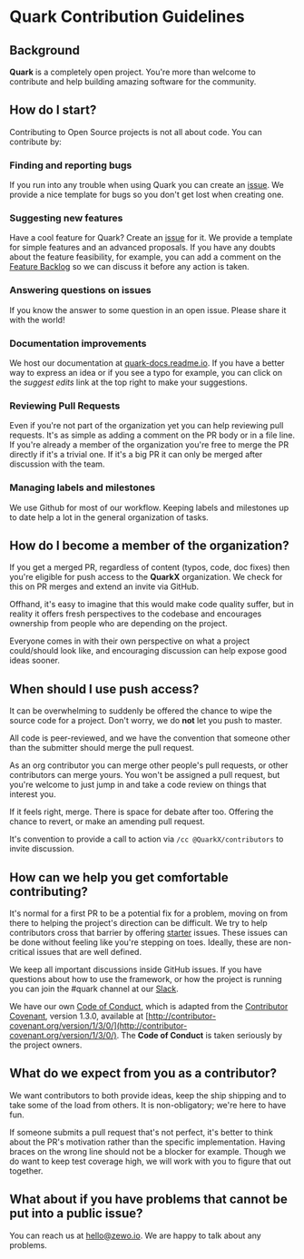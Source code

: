 # Quark Contribution Guidelines

## Background

**Quark** is a completely open project. You're more than welcome to contribute and help building amazing software for the community.

## How do I start?

Contributing to Open Source projects is not all about code. You can contribute by:

### Finding and reporting bugs

If you run into any trouble when using Quark you can create an [issue](https://github.com/QuarkX/Quark/issues/new). We provide a nice template for bugs so you don't get lost when creating one.

### Suggesting new features

Have a cool feature for Quark? Create an [issue](https://github.com/QuarkX/Quark/issues/new) for it. We provide a template for simple features and an advanced proposals. If you have any doubts about the feature feasibility, for example, you can add a comment on the [Feature Backlog](https://github.com/QuarkX/Quark/issues/18) so we can discuss it before any action is taken.

### Answering questions on issues

If you know the answer to some question in an open issue. Please share it with the world!

### Documentation improvements

We host our documentation at [quark-docs.readme.io](quark-docs.readme.io`). If you have a better way to express an idea or if you see a typo for example, you can click on the _suggest edits_ link at the top right to make your suggestions.

### Reviewing Pull Requests

Even if you're not part of the organization yet you can help reviewing pull requests. It's as simple as adding a comment on the PR body or in a file line. If you're already a member of the organization you're free to merge the PR directly if it's a trivial one. If it's a big PR it can only be merged after discussion with the team.

### Managing labels and milestones

We use Github for most of our workflow. Keeping labels and milestones up to date help a lot in the general organization of tasks.

## How do I become a member of the organization?

If you get a merged PR, regardless of content (typos, code, doc fixes) then you're eligible for push access to the **QuarkX** organization. We check for this on PR merges and extend an invite via GitHub.

Offhand, it's easy to imagine that this would make code quality suffer, but in reality it offers fresh perspectives to the codebase and encourages ownership from people who are depending on the project.

Everyone comes in with their own perspective on what a project could/should look like, and encouraging discussion can help expose good ideas sooner.

## When should I use push access?

It can be overwhelming to suddenly be offered the chance to wipe the source code for a project. Don't worry, we do **not** let you push to master.

All code is peer-reviewed, and we have the convention that someone other than the submitter should merge the pull request.

As an org contributor you can merge other people's pull requests, or other contributors can merge yours. You won't be assigned a pull request, but you're welcome to just jump in and take a code review on things that interest you.

If it feels right, merge. There is space for debate after too. Offering the chance to revert, or make an amending pull request.

It's convention to provide a call to action via `/cc @QuarkX/contributors` to invite discussion.

## How can we help you get comfortable contributing?

It's normal for a first PR to be a potential fix for a problem, moving on from there to helping the project's direction can be difficult. We try to help contributors cross that barrier by offering [starter](https://github.com/QuarkX/Quark/labels/starter) issues. These issues can be done without feeling like you're stepping on toes. Ideally, these are non-critical issues that are well defined.

We keep all important discussions inside GitHub issues. If you have questions about how to use the framework, or how the project is running you can join the #quark channel at our [Slack](http://slack.zewo.io).

We have our own [Code of Conduct](CODEOFCONDUCT.md), which is adapted from the [Contributor Covenant](http://contributor-covenant.org), version 1.3.0, available at [http://contributor-covenant.org/version/1/3/0/](http://contributor-covenant.org/version/1/3/0/). The **Code of Conduct** is taken seriously by the project owners.

## What do we expect from you as a contributor?

We want contributors to both provide ideas, keep the ship shipping and to take some of the load from others. It is non-obligatory; we're here to have fun.

If someone submits a pull request that's not perfect, it's better to think about the PR's motivation rather than the specific implementation. Having braces on the wrong line should not be a blocker for example. Though we do want to keep test coverage high, we will work with you to figure that out together.

## What about if you have problems that cannot be put into a public issue?

You can reach us at [hello@zewo.io](mailto:hello@zewo.io). We are happy to talk about any problems.
